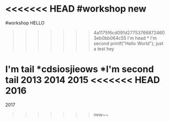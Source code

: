 <<<<<<< HEAD
#workshop new
=======
#workshop HELLO
>>>>>>> 4a1175f6cd091d277537668724603eb0bb064c55
I'm head
    * I'm second
printf("Hello World");
just a test
hey

I'm tail
    *cdsiosjieows
   *I'm second tail
   2013
   2014
   2015
<<<<<<< HEAD
   2016
=======
   2017
>>>>>>> new~~
